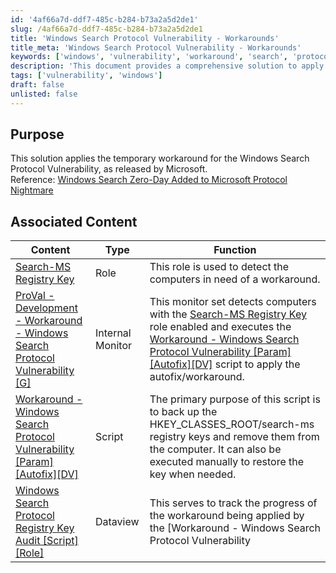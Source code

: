 ```yaml
---
id: '4af66a7d-ddf7-485c-b284-b73a2a5d2de1'
slug: /4af66a7d-ddf7-485c-b284-b73a2a5d2de1
title: 'Windows Search Protocol Vulnerability - Workarounds'
title_meta: 'Windows Search Protocol Vulnerability - Workarounds'
keywords: ['windows', 'vulnerability', 'workaround', 'search', 'protocol']
description: 'This document provides a comprehensive solution to apply a temporary workaround for the Windows Search Protocol Vulnerability as released by Microsoft. It includes associated content, implementation steps, and necessary roles and scripts to effectively manage the vulnerability.'
tags: ['vulnerability', 'windows']
draft: false
unlisted: false
---
```


## Purpose

This solution applies the temporary workaround for the Windows Search Protocol Vulnerability, as released by Microsoft.  
Reference: [Windows Search Zero-Day Added to Microsoft Protocol Nightmare](https://www.bleepingcomputer.com/news/security/new-windows-search-zero-day-added-to-microsoft-protocol-nightmare/)

## Associated Content

| Content                                                                                                      | Type          | Function                                                                                                                                                                                                                   |
|--------------------------------------------------------------------------------------------------------------|---------------|---------------------------------------------------------------------------------------------------------------------------------------------------------------------------------------------------------------------------|
| [Search-MS Registry Key](/docs/174939f4-d7d5-4c92-9813-308db2c2b0c3)                                         | Role          | This role is used to detect the computers in need of a workaround.                                                                                                                                                     |
| [ProVal - Development - Workaround - Windows Search Protocol Vulnerability [G]](/docs/d097987d-79c7-4a2f-a57a-ed959c676b20) | Internal Monitor | This monitor set detects computers with the [Search-MS Registry Key](/docs/174939f4-d7d5-4c92-9813-308db2c2b0c3) role enabled and executes the [Workaround - Windows Search Protocol Vulnerability [Param][Autofix][DV]](/docs/f6426cb7-b51d-4acb-a602-8fb620474a97) script to apply the autofix/workaround. |
| [Workaround - Windows Search Protocol Vulnerability [Param][Autofix][DV]](/docs/f6426cb7-b51d-4acb-a602-8fb620474a97) | Script        | The primary purpose of this script is to back up the HKEY_CLASSES_ROOT/search-ms registry keys and remove them from the computer. It can also be executed manually to restore the key when needed.                        |
| [Windows Search Protocol Registry Key Audit [Script][Role]](/docs/838ecfa5-0526-4c5d-845a-be4f21898c86) | Dataview      | This serves to track the progress of the workaround being applied by the [Workaround - Windows Search Protocol Vulnerability